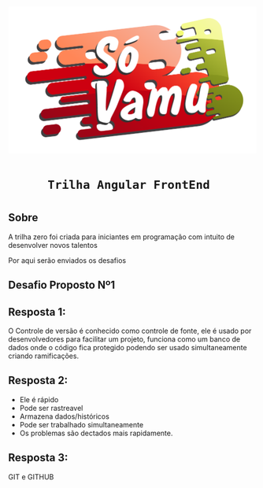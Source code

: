  
 <h1>
 <img src = "logo.png">
 <h1>
 
 <h1 align = "center"> 
 
    Trilha Angular FrontEnd 
<h1>


## Sobre ##
A trilha zero foi criada para iniciantes em programação com intuito de desenvolver novos talentos

Por aqui serão enviados os desafios 


## Desafio Proposto Nº1 ## 


## Resposta 1: 
O Controle de versão é conhecido como controle de fonte, ele é usado por desenvolvedores para facilitar um projeto, funciona como um banco de dados onde o código fica protegido podendo ser usado simultaneamente criando ramificações. 

## Resposta 2: 
- Ele é rápido
- Pode ser rastreavel
- Armazena dados/históricos
- Pode ser trabalhado simultaneamente
- Os problemas são dectados mais rapidamente.

## Resposta 3: 
GIT e GITHUB


